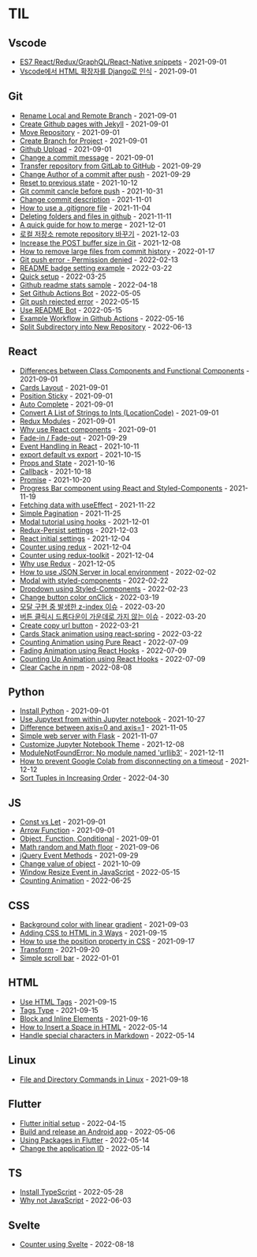 # TIL

<!-- index starts -->
## Vscode

* [ES7 React/Redux/GraphQL/React-Native snippets](https://github.com/greencoffee1635/TIL/blob/main/Vscode/2021-07-26-Vscode-shortcut-keys.md) - 2021-09-01
* [Vscode에서 HTML 확장자를 Django로 인식](https://github.com/greencoffee1635/TIL/blob/main/Vscode/2021-08-30-Vscode-HTML-files-recognized-as-Django-template.md) - 2021-09-01

## Git

* [Rename Local and Remote Branch](https://github.com/greencoffee1635/TIL/blob/main/Git/2021-08-26-Git-Rename-Local-and-Remote-Branch.md) - 2021-09-01
* [Create Github pages with Jekyll](https://github.com/greencoffee1635/TIL/blob/main/Git/2021-06-13-Git-Jekyll-Theme.md) - 2021-09-01
* [Move Repository](https://github.com/greencoffee1635/TIL/blob/main/Git/2021-08-25-Git-move-repository.md) - 2021-09-01
* [Create Branch for Project](https://github.com/greencoffee1635/TIL/blob/main/Git/2021-07-16-Git-Create-Branch-for-Project.md) - 2021-09-01
* [Github Upload](https://github.com/greencoffee1635/TIL/blob/main/Git/2021-06-20-Git-upload.md) - 2021-09-01
* [Change a commit message](https://github.com/greencoffee1635/TIL/blob/main/Git/2021-07-15-Git-changing-a-commit-message.md) - 2021-09-01
* [Transfer repository from GitLab to GitHub](https://github.com/greencoffee1635/TIL/blob/main/Git/2021-09-28-Transfer-repository-from-GitLab-to-GitHub.md) - 2021-09-29
* [Change Author of a commit after push](https://github.com/greencoffee1635/TIL/blob/main/Git/2021-09-29-Change-the-author-of-a-commit.md) - 2021-09-29
* [Reset to previous state](https://github.com/greencoffee1635/TIL/blob/main/Git/2021-10-12-Git-reset-to-previous-state.md) - 2021-10-12
* [Git commit cancle before push](https://github.com/greencoffee1635/TIL/blob/main/Git/2021-10-31-Git-commit-cancle-before-push.md) - 2021-10-31
* [Change commit description](https://github.com/greencoffee1635/TIL/blob/main/Git/2021-11-01-Change-commit-description.md) - 2021-11-01
* [How to use a .gitignore file](https://github.com/greencoffee1635/TIL/blob/main/Git/2021-11-04-Git-ignore.md) - 2021-11-04
* [Deleting folders and files in github](https://github.com/greencoffee1635/TIL/blob/main/Git/2021-11-08-Delete-folders-and-files.md) - 2021-11-11
* [A quick guide for how to merge](https://github.com/greencoffee1635/TIL/blob/main/Git/2021-12-01-How-to-merge-two-branches.md) - 2021-12-01
* [로컬 저장소 remote repository 바꾸기](https://github.com/greencoffee1635/TIL/blob/main/Git/2021-12-03-Change-git-remote.md) - 2021-12-03
* [Increase the POST buffer size in Git](https://github.com/greencoffee1635/TIL/blob/main/Git/2021-12-08-Increase-postBuffer-size-in-git.md) - 2021-12-08
* [How to remove large files from commit history](https://github.com/greencoffee1635/TIL/blob/main/Git/2022-01-16-How-to-remove-large-files-from-commit-history.md) - 2022-01-17
* [Git push error - Permission denied](https://github.com/greencoffee1635/TIL/blob/main/Git/2022-02-13-Permission-denied-error.md) - 2022-02-13
* [README badge setting example](https://github.com/greencoffee1635/TIL/blob/main/Git/2022-03-13-README-badge-setting.md) - 2022-03-22
* [Quick setup](https://github.com/greencoffee1635/TIL/blob/main/Git/2022-03-25-Quick-setup.md) - 2022-03-25
* [Github readme stats sample](https://github.com/greencoffee1635/TIL/blob/main/Git/2022-04-16-Github-readme-stats-sample.md) - 2022-04-18
* [Set Github Actions Bot](https://github.com/greencoffee1635/TIL/blob/main/Git/2022-05-04-Set-github-actions-bot.md) - 2022-05-05
* [Git push rejected error](https://github.com/greencoffee1635/TIL/blob/main/Git/2021-06-14-Git-push-rejected-error.md) - 2022-05-15
* [Use README Bot](https://github.com/greencoffee1635/TIL/blob/main/Git/2022-05-15-Use-README-Bot.md) - 2022-05-15
* [Example Workflow in Github Actions](https://github.com/greencoffee1635/TIL/blob/main/Git/2022-05-16-Workflow-flow.md) - 2022-05-16
* [Split Subdirectory into New Repository](https://github.com/greencoffee1635/TIL/blob/main/Git/2022-06-12-Git-Subtree-split.md) - 2022-06-13

## React

* [Differences between Class Components and Functional Components](https://github.com/greencoffee1635/TIL/blob/main/React/2021-07-12-Class-Components-vs-Functional-Components-in-React.md) - 2021-09-01
* [Cards Layout](https://github.com/greencoffee1635/TIL/blob/main/React/2021-07-18-Cards-Layout.md) - 2021-09-01
* [Position Sticky](https://github.com/greencoffee1635/TIL/blob/main/React/2021-07-17-Position-Sticky.md) - 2021-09-01
* [Auto Complete](https://github.com/greencoffee1635/TIL/blob/main/React/2021-08-03-Auto-complete.md) - 2021-09-01
* [Convert A List of Strings to Ints (LocationCode)](https://github.com/greencoffee1635/TIL/blob/main/React/2021-08-06-Convert-A-List-of-Strings-to-Ints(LocationCode).md) - 2021-09-01
* [Redux Modules](https://github.com/greencoffee1635/TIL/blob/main/React/2021-07-04-Redux.md) - 2021-09-01
* [Why use React components](https://github.com/greencoffee1635/TIL/blob/main/React/2021-07-13-Why-use-React-components.md) - 2021-09-01
* [Fade-in / Fade-out](https://github.com/greencoffee1635/TIL/blob/main/React/2021-09-25-Fade-in-Fade-out-text-in-react.md) - 2021-09-29
* [Event Handling in React](https://github.com/greencoffee1635/TIL/blob/main/React/2021-10-11-Event-Handling-in-React.md) - 2021-10-11
* [export default vs export](https://github.com/greencoffee1635/TIL/blob/main/React/2021-10-14-Difference-between-export-default-and-export.md) - 2021-10-15
* [Props and State](https://github.com/greencoffee1635/TIL/blob/main/React/2021-10-16-Props-and-State.md) - 2021-10-16
* [Callback](https://github.com/greencoffee1635/TIL/blob/main/React/2021-10-17-Callback-Hell-example.md) - 2021-10-18
* [Promise](https://github.com/greencoffee1635/TIL/blob/main/React/2021-10-18-Promise-example.md) - 2021-10-20
* [Progress Bar component using React and Styled-Components](https://github.com/greencoffee1635/TIL/blob/main/React/2021-11-19-ProgressBar-component-using-React-and-Styled-Components.md) - 2021-11-19
* [Fetching data with useEffect](https://github.com/greencoffee1635/TIL/blob/main/React/2021-11-20-Fetching-data-with-useEffect.md) - 2021-11-22
* [Simple Pagination](https://github.com/greencoffee1635/TIL/blob/main/React/2021-11-24-Simple-Pagination.md) - 2021-11-25
* [Modal tutorial using hooks](https://github.com/greencoffee1635/TIL/blob/main/React/2021-11-28-Modal-tutorial-using-hooks.md) - 2021-12-01
* [Redux-Persist settings](https://github.com/greencoffee1635/TIL/blob/main/React/2021-12-02-How-to-use-Redux-Persist.md) - 2021-12-03
* [React initial settings](https://github.com/greencoffee1635/TIL/blob/main/React/2021-12-03-React-initial-setting.md) - 2021-12-04
* [Counter using redux](https://github.com/greencoffee1635/TIL/blob/main/React/2021-12-04-Counter-using-Redux.md) - 2021-12-04
* [Counter using redux-toolkit](https://github.com/greencoffee1635/TIL/blob/main/React/2021-12-05-Counter-using-Redux-Toolkit.md) - 2021-12-04
* [Why use Redux](https://github.com/greencoffee1635/TIL/blob/main/React/2021-12-05-Why-use-Redux.md) - 2021-12-05
* [How to use JSON Server in local environment](https://github.com/greencoffee1635/TIL/blob/main/React/2022-02-02-How-to-use-JSON-Server-in-local-environment.md) - 2022-02-02
* [Modal with styled-components](https://github.com/greencoffee1635/TIL/blob/main/React/2022-02-21-Modal-using-styled-components.md) - 2022-02-22
* [Dropdown using Styled-Components](https://github.com/greencoffee1635/TIL/blob/main/React/2022-02-23-Dropdown-using-styled-components.md) - 2022-02-23
* [Change button color onClick](https://github.com/greencoffee1635/TIL/blob/main/React/2022-02-25-Change-button-color-onClick.md) - 2022-03-19
* [모달 구현 중 발생한 z-index 이슈](https://github.com/greencoffee1635/TIL/blob/main/React/2022-02-22-Modal-with-z-index-issue.md) - 2022-03-20
* [버튼 클릭시 드롭다운이 가운데로 가지 않는 이슈](https://github.com/greencoffee1635/TIL/blob/main/React/2022-02-24-Dropdown-center-alignment-to-button.md) - 2022-03-20
* [Create copy url button](https://github.com/greencoffee1635/TIL/blob/main/React/2022-03-06-Create-copy-url-button.md) - 2022-03-21
* [Cards Stack animation using react-spring](https://github.com/greencoffee1635/TIL/blob/main/React/2022-03-21-Card-stack-animation-using-react-spring.md) - 2022-03-22
* [Counting Animation using Pure React](https://github.com/greencoffee1635/TIL/blob/main/React/2022-06-25-Count-Up-Tutorial-using-no-libraries.md) - 2022-07-09
* [Fading Animation using React Hooks](https://github.com/greencoffee1635/TIL/blob/main/React/2022-06-26-Fade-In-Animation-using-React-Hooks.md) - 2022-07-09
* [Counting Up Animation using React Hooks](https://github.com/greencoffee1635/TIL/blob/main/React/2022-06-27-Count-Up-Animation-using-React-Hooks.md) - 2022-07-09
* [Clear Cache in npm](https://github.com/greencoffee1635/TIL/blob/main/React/2022-08-08-Clear-cache-in-npm.md) - 2022-08-08

## Python

* [Install Python](https://github.com/greencoffee1635/TIL/blob/main/Python/2021-06-16-Python-Anaconda3.md) - 2021-09-01
* [Use Jupytext from within Jupyter notebook](https://github.com/greencoffee1635/TIL/blob/main/Python/2021-10-26-Use-Jupytext-from-within-Jupyter-notebook.md) - 2021-10-27
* [Difference between axis=0 and axis=1](https://github.com/greencoffee1635/TIL/blob/main/Python/2021-11-05-Difference-between-axis=0-and-axis=1.md) - 2021-11-05
* [Simple web server with Flask](https://github.com/greencoffee1635/TIL/blob/main/Python/2021-11-07-Simple-web-server-with-Flask.md) - 2021-11-07
* [Customize Jupyter Notebook Theme](https://github.com/greencoffee1635/TIL/blob/main/Python/2021-12-08-Change-theme-in-Jupyter-notebook.md) - 2021-12-08
* [ModuleNotFoundError: No module named 'urllib3'](https://github.com/greencoffee1635/TIL/blob/main/Python/2021-12-10-No-module-named-'urllib3'.md) - 2021-12-11
* [How to prevent Google Colab from disconnecting on a timeout](https://github.com/greencoffee1635/TIL/blob/main/Python/2021-12-11-How-to-prevent-colab-from-disconnecting.md) - 2021-12-12
* [Sort Tuples in Increasing Order](https://github.com/greencoffee1635/TIL/blob/main/Python/2022-04-29-Sort-Tuples-in-Increasing-Order.md) - 2022-04-30

## JS

* [Const vs Let](https://github.com/greencoffee1635/TIL/blob/main/JS/2021-08-24-const-vs-let.md) - 2021-09-01
* [Arrow Function](https://github.com/greencoffee1635/TIL/blob/main/JS/2021-07-10-JS-arrow-function.md) - 2021-09-01
* [Object&#44; Function&#44; Conditional](https://github.com/greencoffee1635/TIL/blob/main/JS/2021-08-25-JS-object-return-conditional.md) - 2021-09-01
* [Math random and Math floor](https://github.com/greencoffee1635/TIL/blob/main/JS/2021-09-06-Math-random-and-Math-floor-in-JS.md) - 2021-09-06
* [jQuery Event Methods](https://github.com/greencoffee1635/TIL/blob/main/JS/2021-09-28-Use-jquery-event-methods.md) - 2021-09-29
* [Change value of object](https://github.com/greencoffee1635/TIL/blob/main/JS/2021-10-08-Change-object-value-in-array.md) - 2021-10-09
* [Window Resize Event in JavaScript](https://github.com/greencoffee1635/TIL/blob/main/JS/2021-08-27-Window-Resize-Event.md) - 2022-05-15
* [Counting Animation](https://github.com/greencoffee1635/TIL/blob/main/JS/2022-06-25-Count-up-tutorial.md) - 2022-06-25

## CSS

* [Background color with linear gradient](https://github.com/greencoffee1635/TIL/blob/main/CSS/2021-09-02-Background-color-with-linear-gradient.md) - 2021-09-03
* [Adding CSS to HTML in 3 Ways](https://github.com/greencoffee1635/TIL/blob/main/CSS/2021-09-14-Three-ways-to-add-CSS-to-HTML.md) - 2021-09-15
* [How to use the position property in CSS](https://github.com/greencoffee1635/TIL/blob/main/CSS/2021-09-16-CSS-position-property.md) - 2021-09-17
* [Transform](https://github.com/greencoffee1635/TIL/blob/main/CSS/2021-09-20-Transform.md) - 2021-09-20
* [Simple scroll bar](https://github.com/greencoffee1635/TIL/blob/main/CSS/2022-01-01-Simple-scroll-bar.md) - 2022-01-01

## HTML

* [Use HTML Tags](https://github.com/greencoffee1635/TIL/blob/main/HTML/2021-09-04-Use-HTML-tags.md) - 2021-09-15
* [Tags Type](https://github.com/greencoffee1635/TIL/blob/main/HTML/2021-08-13-Tags.md) - 2021-09-15
* [Block and Inline Elements](https://github.com/greencoffee1635/TIL/blob/main/HTML/2021-09-16-Block-and-Inline-Elements.md) - 2021-09-16
* [How to Insert a Space in HTML](https://github.com/greencoffee1635/TIL/blob/main/HTML/2022-05-13-Insert-Space-in-HTML.md) - 2022-05-14
* [Handle special characters in Markdown](https://github.com/greencoffee1635/TIL/blob/main/HTML/2022-05-14-Handle-special-characters-in-Markdown.md) - 2022-05-14

## Linux

* [File and Directory Commands in Linux](https://github.com/greencoffee1635/TIL/blob/main/Linux/2021-09-17-file-and-directory-commands.md) - 2021-09-18

## Flutter

* [Flutter initial setup](https://github.com/greencoffee1635/TIL/blob/main/Flutter/2022-04-15-Flutter-initial-setup.md) - 2022-04-15
* [Build and release an Android app](https://github.com/greencoffee1635/TIL/blob/main/Flutter/2022-05-06-Build-and-release-an-Android-app.md) - 2022-05-06
* [Using Packages in Flutter](https://github.com/greencoffee1635/TIL/blob/main/Flutter/2022-05-12-Using-packages-in-Flutter.md) - 2022-05-14
* [Change the application ID](https://github.com/greencoffee1635/TIL/blob/main/Flutter/2022-05-13-Change-application-ID.md) - 2022-05-14

## TS

* [Install TypeScript](https://github.com/greencoffee1635/TIL/blob/main/TS/2022-05-24-Install-TypeScript.md) - 2022-05-28
* [Why not JavaScript](https://github.com/greencoffee1635/TIL/blob/main/TS/2022-06-03-Why-not-JavaScript.md) - 2022-06-03

## Svelte

* [Counter using Svelte](https://github.com/greencoffee1635/TIL/blob/main/Svelte/2022-08-18-Counter-using-Svelte.md) - 2022-08-18
<!-- index ends -->